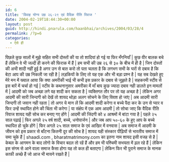```yaml
---
id: 6
title: 'विवाह योग्य उम्र २६‍-२९ एवं वैदिक रीति रिवाज '
date: 2004-02-19T18:44:30+00:00
layout: post
guid: http://hindi.pnarula.com/haanbhai/archives/2004/03/28/4
permalink: /?p=6
categories:
  - ऐसे ही
---
```

पिछले कुछ सालों में मुझे सहित सभी दोस्तों की या तो शादियां हो गई या फिर मँगनियाँ | कुछ वीर बालक बचे हैं लेकिन वे भी जल्दी ही करने की फिराक में हैं | हम सभी की उम्र २६ से ३० के बीच में ही है | जिन दोस्तों की अभी शादी नहीं हूई है अगर उन से बात करो तो पता चलता है कि लगभग सभी के घरों से दबाव है कि बेटा आप की उम्र निकली जा रही है | लड़कियों के लिए तो यह एक और भी बड़ा प्रश्न है | यह सब देखते हुए मेरे मन में ख्याल आया कि क्या अमरीकी भाई भी कभी इस प्रकार के दबाव से जूझते है | सहकरमी स्टीव से इस बारें में चर्चा हो गई | स्टीव के कथनानुसार अमरीका में माँ बाप कुछ ज्यादा दबाव नही डालते इन मामलों में | आदमी को जब अच्छा लगे वह शादी कर सकता है | व्यक्तिगत तौर पर तो यह अच्छा है | लेकिन अगर आदमी की सारी जिन्दगी को देखें तो शायद थोड़ा अलग सोचने के लिए विवश हो जांए | अब आदमी सारी जिन्दगी तो जवान नही रहता | तो अगर ये मान लें कि आदमी शादी करेगा व बच्चे पैदा कर के उन से प्यार व फिर उन्हें स्थापित होने की चिंता भी करेगा | या संक्षेप में एक आम आदमी | तो सोचा जाए कि वैदिक रीति रिवाज शायद यही सोच कर बनाए गए होंगे | आदमी की जिंदगी को ४ आश्रमों में बांटा गया है | पहले २५ साल पढ़ाई | फिर अगले २५ वर्ष शादी, बच्चे, धनोपार्जन | और जब आप ५०-६० के हुए आप के बच्चे स्थापित हो चुके होंगे | फिर अगले २५ साल समाज के एवं आखिर में वनवास | अब समाज में आदमी के जीवन को इस प्रकार से बाँटना कितनी दूर की सोच है | शायद यही संस्कार पीढ़ियों से भारतीय समाज में समा चुके हैं | shaadi.com , bharatmatrimony.com का इतना नाम शायद इसी वजह से है | केबल के आगमन के बाद लोगो के विचार बदल तो रहें हैं और हम भी पश्चिमी सभयता में ढ़ल रहे हैं | लेकिन इस संगम से आने वाला समाज कैसा होगा यह तो कल ही बताएगा | लेकिन फिर भी पुराने समाज के मानक काफी अच्छे हैं जो आज भी मायने रखते हैं |
